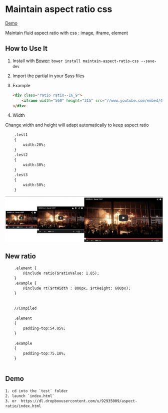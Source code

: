 # Maintain aspect ratio css

[Demo](https://dl.dropboxusercontent.com/u/92935009/aspect-ratio/index.html)

Maintain fluid aspect ratio with css : image, iframe, element


## How to Use It

1. Install with [Bower](http://bower.io/ "BOWER: A package manager for the web"):
   `bower install maintain-aspect-ratio-css --save-dev`

2. Import the partial in your Sass files

3. Example

	```html
	<div class="ratio ratio--16_9">
		<iframe width="560" height="315" src="//www.youtube.com/embed/4SH6ghURstg" frameborder="0" allowfullscreen></iframe>
	</div>
	```
4. Width

Change width and height will adapt automatically to keep aspect ratio

		.test1
		{
			width:20%;
		}
		.test2
		{
			width:30%;
		}
		.test3
		{
			width:50%;
		}
		

![result](ex.jpg)
	
	
## New ratio

```
	.element {
		@include ratio($ratioValue: 1.85);
	}
 	.example {
 		@include rt($rtWidth : 800px, $rtHeight: 600px);
 	}
 	
 	
 	//Compiled
 	
	.element
	{
		padding-top:54.05%;
	}
	
	.example
	{
		padding-top:75.18%;
	}
	
```

## Demo
	1. cd into the `test` folder
	2. launch `index.html`
	3. or  https://dl.dropboxusercontent.com/u/92935009/aspect-ratio/index.html
